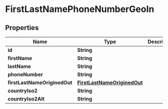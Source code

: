 
# FirstLastNamePhoneNumberGeoIn

## Properties
Name | Type | Description | Notes
------------ | ------------- | ------------- | -------------
**id** | **String** |  |  [optional]
**firstName** | **String** |  |  [optional]
**lastName** | **String** |  |  [optional]
**phoneNumber** | **String** |  |  [optional]
**firstLastNameOriginedOut** | [**FirstLastNameOriginedOut**](FirstLastNameOriginedOut.md) |  |  [optional]
**countryIso2** | **String** |  |  [optional]
**countryIso2Alt** | **String** |  |  [optional]




